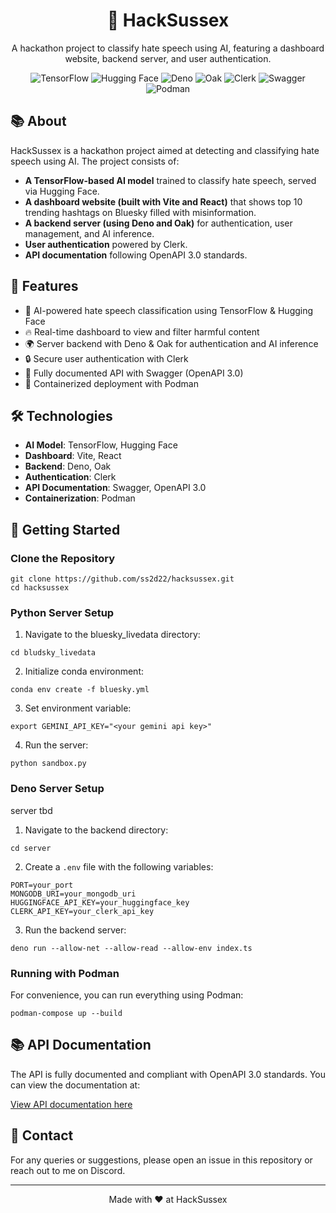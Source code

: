 <div align="center">
  <h1>🚀 HackSussex</h1>
  <p>A hackathon project to classify hate speech using AI, featuring a dashboard website, backend server, and user authentication.</p>

  <div>
    <img src="https://img.shields.io/badge/-TensorFlow-FF6F00?style=for-the-badge&logo=tensorflow&logoColor=white" alt="TensorFlow" />
    <img src="https://img.shields.io/badge/-Hugging_Face-FED74A?style=for-the-badge&logo=huggingface&logoColor=black" alt="Hugging Face" />
    <img src="https://img.shields.io/badge/-Deno-000000?style=for-the-badge&logo=deno&logoColor=white" alt="Deno" />
    <img src="https://img.shields.io/badge/-Oak-009688?style=for-the-badge&logo=oak&logoColor=white" alt="Oak" />
    <img src="https://img.shields.io/badge/-Clerk-3B82F6?style=for-the-badge&logo=clerk&logoColor=white" alt="Clerk" />
    <img src="https://img.shields.io/badge/-Swagger-85EA2D?style=for-the-badge&logo=swagger&logoColor=black" alt="Swagger" />
    <img src="https://img.shields.io/badge/-Podman-892CA0?style=for-the-badge&logo=podman&logoColor=white" alt="Podman" />
  </div>
</div>

## 📚 About

HackSussex is a hackathon project aimed at detecting and classifying hate speech using AI. The project consists of:

- **A TensorFlow-based AI model** trained to classify hate speech, served via Hugging Face.
- **A dashboard website (built with Vite and React)** that shows top 10 trending hashtags on Bluesky filled with misinformation.
- **A backend server (using Deno and Oak)** for authentication, user management, and AI inference.
- **User authentication** powered by Clerk.
- **API documentation** following OpenAPI 3.0 standards.

## 🌟 Features

- 🎯 AI-powered hate speech classification using TensorFlow & Hugging Face
- 🔥 Real-time dashboard to view and filter harmful content
- 🌍 Server backend with Deno & Oak for authentication and AI inference
- 🔒 Secure user authentication with Clerk
- 🌚 Fully documented API with Swagger (OpenAPI 3.0)
- 🐻 Containerized deployment with Podman

## 🛠️ Technologies

- **AI Model**: TensorFlow, Hugging Face
- **Dashboard**: Vite, React
- **Backend**: Deno, Oak
- **Authentication**: Clerk
- **API Documentation**: Swagger, OpenAPI 3.0
- **Containerization**: Podman

## 🚀 Getting Started

### Clone the Repository

```
git clone https://github.com/ss2d22/hacksussex.git
cd hacksussex
```
### Python Server Setup
1. Navigate to the bluesky_livedata directory:
```
cd bludsky_livedata
```
2. Initialize conda environment:
```
conda env create -f bluesky.yml
```
3. Set environment variable:
```
export GEMINI_API_KEY="<your gemini api key>"
```
4. Run the server:
```
python sandbox.py
```

### Deno Server Setup

server tbd

1. Navigate to the backend directory:

```
cd server
```

2. Create a `.env` file with the following variables:

```
PORT=your_port
MONGODB_URI=your_mongodb_uri
HUGGINGFACE_API_KEY=your_huggingface_key
CLERK_API_KEY=your_clerk_api_key
```

3. Run the backend server:

```
deno run --allow-net --allow-read --allow-env index.ts
```

### Running with Podman

For convenience, you can run everything using Podman:

```
podman-compose up --build
```

## 📚 API Documentation

The API is fully documented and compliant with OpenAPI 3.0 standards. You can view the documentation at:

[View API documentation here]()

## 👥 Contact

For any queries or suggestions, please open an issue in this repository or reach out to me on Discord.

---

<div align="center">
Made with ❤️ at HackSussex
</div>
